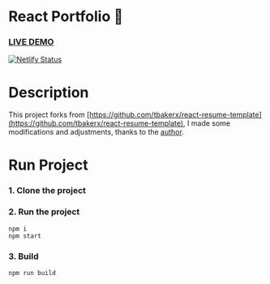 # React Portfolio :page_with_curl:

### [LIVE DEMO](https://portfolio-vimal.netlify.app/)

[![Netlify Status](https://api.netlify.com/api/v1/badges/ad639023-7c41-4b35-9a23-e7fbc314ffbc/deploy-status)](https://app.netlify.com/sites/portfolio-vimal/deploys)
# Description
This project forks from [https://github.com/tbakerx/react-resume-template](https://github.com/tbakerx/react-resume-template), I made some modifications and adjustments, thanks to the [author](https://github.com/tbakerx).

# Run Project
### 1. Clone the project

### 2. Run the project
```shell
npm i
npm start
```

### 3. Build
```shell
npm run build
```
